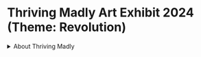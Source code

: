 # Thriving Madly Art Exhibit 2024 (Theme: Revolution) 

<details>
<summary>About Thriving Madly</summary>
<br>

[Thriving Madly about page](https://www.thrivingmadly.com/about)

</details>
